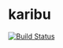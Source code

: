# karibu

[![Build Status](https://travis-ci.org/e-ian/karibu.svg?branch=develop)](https://travis-ci.org/e-ian/karibu)